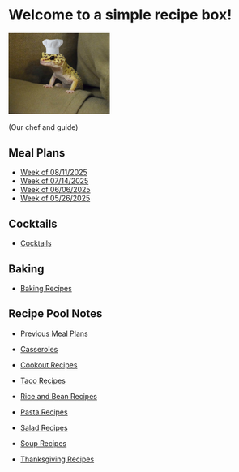 # Welcome to a simple recipe box!

<img src="./lizard_chef.jpg" alt="Our Hero" width="200"/>

(Our chef and guide) 

## Meal Plans

- [Week of 08/11/2025](./mealplan20250811.md)
- [Week of 07/14/2025](./mealplan20250714.md)
- [Week of 06/06/2025](./mealplan20250609.md)
- [Week of 05/26/2025](./mealplan20250526.md)

## Cocktails

- [Cocktails](./CockTailIndex.md)

## Baking

- [Baking Recipes](./BakingIndex.md)

## Recipe Pool Notes

- [Previous Meal Plans](./PreviousMealPlansIndex.md)

- [Casseroles](./1PanMeals.md)

- [Cookout Recipes](./cookOutRecipes.md)

- [Taco Recipes](./TacoRecipeIdeas.md)

- [Rice and Bean Recipes](./lentilAndRiceRecipeIdeas.md)

- [Pasta Recipes](./PastaRecipeIdeas.md)

- [Salad Recipes](./saladRecipeIdeas.md)

- [Soup Recipes](./SoupIndex.md)

- [Thanksgiving Recipes](./ThanksgivingIndex.md)